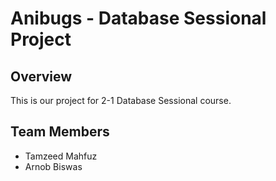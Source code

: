 # Anibugs - Database Sessional Project

## Overview

This is our project for 2-1 Database Sessional course.

## Team Members

- Tamzeed Mahfuz
- Arnob Biswas
